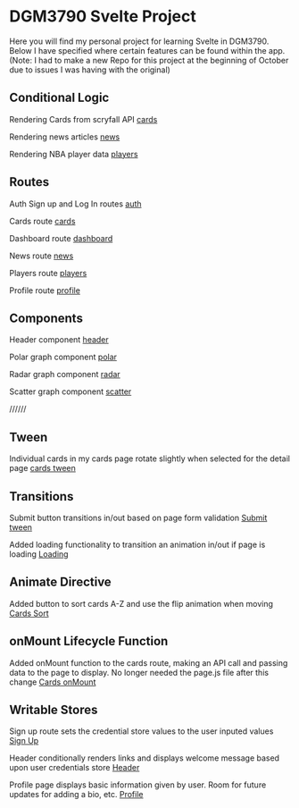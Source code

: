 # DGM3790 Svelte Project

Here you will find my personal project for learning Svelte in DGM3790. Below I have specified where certain features can be found within the app.
(Note: I had to make a new Repo for this project at the beginning of October due to issues I was having with the original)

## Conditional Logic

Rendering Cards from scryfall API [cards](https://github.com/Sterlingh78/SvelteProject/blob/master/src/routes/cards/%2Bpage.svelte)

Rendering news articles [news](https://github.com/Sterlingh78/SvelteProject/blob/master/src/routes/news/%2Bpage.svelte)

Rendering NBA player data [players](https://github.com/Sterlingh78/SvelteProject/blob/master/src/routes/players/%2Bpage.svelte)

## Routes

Auth Sign up and Log In routes [auth](https://github.com/Sterlingh78/SvelteProject/tree/master/src/routes/auth)

Cards route [cards](https://github.com/Sterlingh78/SvelteProject/tree/master/src/routes/cards)

Dashboard route [dashboard](https://github.com/Sterlingh78/SvelteProject/tree/master/src/routes/dashboard)

News route [news](https://github.com/Sterlingh78/SvelteProject/tree/master/src/routes/news)

Players route [players](https://github.com/Sterlingh78/SvelteProject/tree/master/src/routes/players)

Profile route [profile](https://github.com/Sterlingh78/SvelteProject/tree/master/src/routes/profile)

## Components

Header component [header](https://github.com/Sterlingh78/SvelteProject/tree/master/src/lib/components/header)

Polar graph component [polar](https://github.com/Sterlingh78/SvelteProject/tree/master/src/lib/components/polar)

Radar graph component [radar](https://github.com/Sterlingh78/SvelteProject/tree/master/src/lib/components/Radar)

Scatter graph component [scatter](https://github.com/Sterlingh78/SvelteProject/tree/master/src/lib/components/scatter)

//////

## Tween

Individual cards in my cards page rotate slightly when selected for the detail page [cards tween](https://github.com/Sterlingh78/SvelteProject/blob/master/src/routes/cards/%2Bpage.svelte)

## Transitions

Submit button transitions in/out based on page form validation [Submit tween](https://github.com/Sterlingh78/SvelteProject/blob/master/src/routes/auth/signup/%2Bpage.svelte)

Added loading functionality to transition an animation in/out if page is loading [Loading](https://github.com/Sterlingh78/SvelteProject/blob/master/src/routes/%2Blayout.svelte)

## Animate Directive

Added button to sort cards A-Z and use the flip animation when moving [Cards Sort](https://github.com/Sterlingh78/SvelteProject/blob/master/src/routes/cards/%2Bpage.svelte)

## onMount Lifecycle Function

Added onMount function to the cards route, making an API call and passing data to the page to display. No longer needed the page.js file after this change [Cards onMount](https://github.com/Sterlingh78/SvelteProject/blob/master/src/routes/cards/%2Bpage.svelte)

## Writable Stores

Sign up route sets the credential store values to the user inputed values [Sign Up](https://github.com/Sterlingh78/SvelteProject/blob/master/src/routes/auth/signup/%2Bpage.svelte)

Header conditionally renders links and displays welcome message based upon user credentials store [Header](https://github.com/Sterlingh78/SvelteProject/blob/master/src/lib/components/header/Header.svelte)

Profile page displays basic information given by user. Room for future updates for adding a bio, etc. [Profile](https://github.com/Sterlingh78/SvelteProject/blob/master/src/routes/profile/%2Bpage.svelte)
